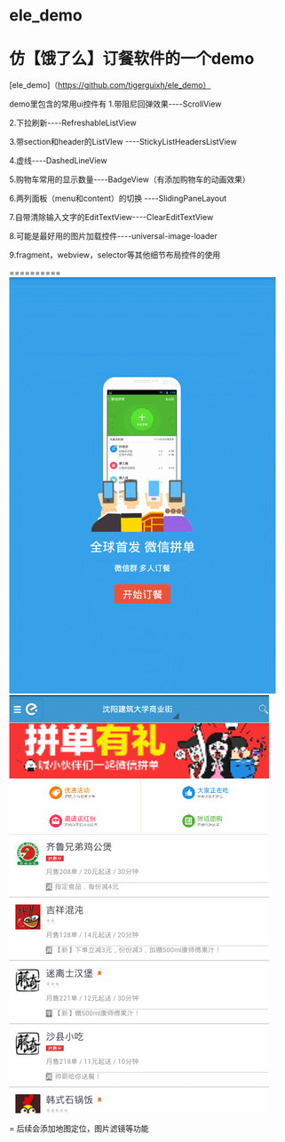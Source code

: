 
ele_demo
========
仿【饿了么】订餐软件的一个demo
==========

[ele_demo]（https://github.com/tigerguixh/ele_demo）

 demo里包含的常用ui控件有
1.带阻尼回弹效果----ScrollView

2.下拉刷新----RefreshableListView

3.带section和header的ListVIew ----StickyListHeadersListView

4.虚线----DashedLineView

5.购物车常用的显示数量----BadgeView（有添加购物车的动画效果）

6.两列面板（menu和content）的切换 ----SlidingPaneLayout

7.自带清除输入文字的EditTextView----ClearEditTextView

8.可能是最好用的图片加载控件----universal-image-loader

9.fragment，webview，selector等其他细节布局控件的使用

==========
 ![image](https://github.com/guxun12/file_temp/blob/master/ele_demo/homeShow.gif)
 ![image](https://github.com/guxun12/file_temp/blob/master/ele_demo/restaurantShow.gif)
 
=
后续会添加地图定位，图片滤镜等功能
